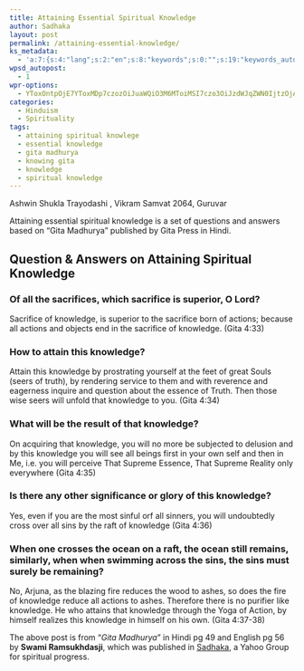 ```yaml
---
title: Attaining Essential Spiritual Knowledge
author: Sadhaka
layout: post
permalink: /attaining-essential-knowledge/
ks_metadata:
  - 'a:7:{s:4:"lang";s:2:"en";s:8:"keywords";s:0:"";s:19:"keywords_autoupdate";s:1:"0";s:11:"description";s:0:"";s:22:"description_autoupdate";s:1:"0";s:5:"title";s:0:"";s:6:"robots";s:12:"index,follow";}'
wpsd_autopost:
  - 1
wpr-options:
  - YToxOntpOjE7YToxMDp7czozOiJuaWQiO3M6MToiMSI7czo3OiJzdWJqZWN0IjtzOjA6IiI7czo4OiJ0ZXh0Ym9keSI7czowOiIiO3M6ODoiaHRtbGJvZHkiO3M6MDoiIjtzOjc6ImRpc2FibGUiO2k6MDtzOjE1OiJub2N1c3RvbWl6YXRpb24iO2k6MTtzOjEyOiJub3Bvc3RzZXJpZXMiO2k6MTtzOjEwOiJodG1sZW5hYmxlIjtpOjE7czoxMjoiYXR0YWNoaW1hZ2VzIjtpOjE7czoyMToic2tpcGFjdGl2ZXN1YnNjcmliZXJzIjtpOjE7fX0=
categories:
  - Hinduism
  - Spirituality
tags:
  - attaining spiritual knowlege
  - essential knowledge
  - gita madhurya
  - knowing gita
  - knowledge
  - spiritual knowledge
---
```

Ashwin Shukla Trayodashi , Vikram Samvat 2064, Guruvar

Attaining essential spiritual knowledge is a set of questions and answers based on &#8220;Gita Madhurya&#8221; published by Gita Press in Hindi.

## Question & Answers on Attaining Spiritual Knowledge

### Of all the sacrifices, which sacrifice is superior, O Lord?

Sacrifice of knowledge, is superior to the sacrifice born of actions; because all actions and objects end in the sacrifice of knowledge. (Gita 4:33)

### How to attain this knowledge?

Attain this knowledge by prostrating yourself at the feet of great Souls (seers of truth), by rendering service to them and with reverence and eagerness inquire and question about the essence of Truth. Then those wise seers will unfold that knowledge to you. (Gita 4:34)

### What will be the result of that knowledge?

On acquiring that knowledge, you will no more be subjected to delusion and by this knowledge you will see all beings first in your own self and then in Me, i.e. you will perceive That Supreme Essence, That Supreme Reality only everywhere (Gita 4:35)

### Is there any other significance or glory of this knowledge?

Yes, even if you are the most sinful orf all sinners, you will undoubtedly cross over all sins by the raft of knowledge (Gita 4:36)

### When one crosses the ocean on a raft, the ocean still remains, similarly, when when swimming across the sins, the sins must surely be remaining?

No, Arjuna, as the blazing fire reduces the wood to ashes, so does the fire of knowledge reduce all actions to ashes. Therefore there is no purifier like knowledge. He who attains that knowledge through the Yoga of Action, by himself realizes this knowledge in himself on his own. (Gita 4:37-38)

The above post is from &#8220;*Gita Madhurya*&#8221; in Hindi pg 49 and English pg 56 by **Swami Ramsukhdasji**, which was published in [Sadhaka][1], a Yahoo Group for spiritual progress.

 [1]: http://www.philosophyinlife.info/sadhaks-hinduism-spirituality/ "Sadhaka’s of Hinduism and Spirituality"